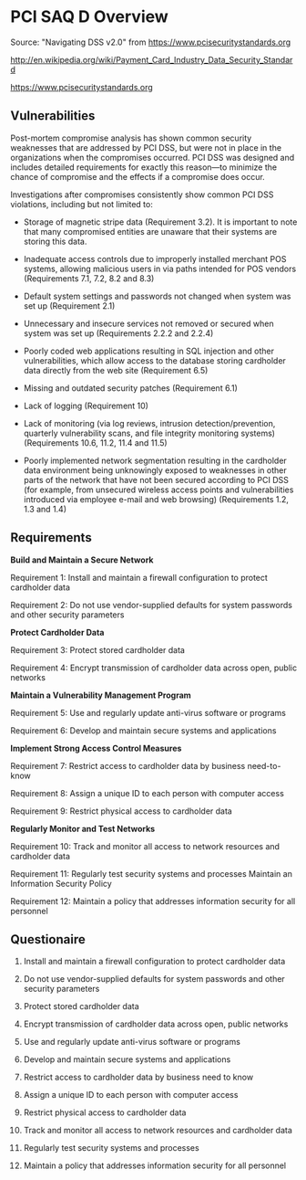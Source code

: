 # PCI SAQ D Overview #

Source: "Navigating DSS v2.0" from https://www.pcisecuritystandards.org

http://en.wikipedia.org/wiki/Payment_Card_Industry_Data_Security_Standard

https://www.pcisecuritystandards.org

## Vulnerabilities ##

Post-mortem compromise analysis has shown common security weaknesses that are addressed by PCI
DSS, but were not in place in the organizations when the compromises occurred. PCI DSS was designed
and includes detailed requirements for exactly this reason—to minimize the chance of compromise and
the effects if a compromise does occur.

Investigations after compromises consistently show common PCI DSS violations, including but not limited
to:

  * Storage of magnetic stripe data (Requirement 3.2). It is important to note that many compromised entities are unaware that their systems are storing this data.

  * Inadequate access controls due to improperly installed merchant POS systems, allowing malicious users in via paths intended for POS vendors (Requirements 7.1, 7.2, 8.2 and 8.3)

  * Default system settings and passwords not changed when system was set up (Requirement 2.1)

  * Unnecessary and insecure services not removed or secured when system was set up (Requirements 2.2.2 and 2.2.4)

  * Poorly coded web applications resulting in SQL injection and other vulnerabilities, which allow access to the database storing cardholder data directly from the web site (Requirement 6.5)

  * Missing and outdated security patches (Requirement 6.1)

  * Lack of logging (Requirement 10)

  * Lack of monitoring (via log reviews, intrusion detection/prevention, quarterly vulnerability scans, and file integrity monitoring systems) (Requirements 10.6, 11.2, 11.4 and 11.5)

  * Poorly implemented network segmentation resulting in the cardholder data environment being unknowingly exposed to weaknesses in other parts of the network that have not been secured according to PCI DSS (for example, from unsecured wireless access points and vulnerabilities introduced via employee e-mail and web browsing) (Requirements 1.2, 1.3 and 1.4)

## Requirements ##

<b>Build and Maintain a Secure Network</b>

Requirement 1: Install and maintain a firewall configuration to protect cardholder data

Requirement 2: Do not use vendor-supplied defaults for system passwords and other security parameters

<b>Protect Cardholder Data</b>

Requirement 3: Protect stored cardholder data

Requirement 4: Encrypt transmission of cardholder data across open, public networks

<b>Maintain a Vulnerability Management Program</b>

Requirement 5: Use and regularly update anti-virus software or programs

Requirement 6: Develop and maintain secure systems and applications

<b>Implement Strong Access Control Measures</b>

Requirement 7: Restrict access to cardholder data by business need-to-know

Requirement 8: Assign a unique ID to each person with computer access

Requirement 9: Restrict physical access to cardholder data

<b>Regularly Monitor and Test Networks</b>

Requirement 10: Track and monitor all access to network resources and cardholder data

Requirement 11: Regularly test security systems and processes Maintain an Information Security Policy

Requirement 12: Maintain a policy that addresses information security for all personnel

## Questionaire ##

1. Install and maintain a firewall configuration to protect cardholder data

2. Do not use vendor-supplied defaults for system passwords and other security parameters

3. Protect stored cardholder data

4. Encrypt transmission of cardholder data across open, public networks

5. Use and regularly update anti-virus software or programs

6. Develop and maintain secure systems and applications

7. Restrict access to cardholder data by business need to know

8. Assign a unique ID to each person with computer access

9. Restrict physical access to cardholder data

10. Track and monitor all access to network resources and cardholder data

11. Regularly test security systems and processes

12. Maintain a policy that addresses information security for all personnel
